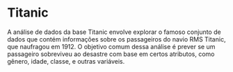 # Titanic
 A análise de dados da base Titanic envolve explorar o famoso conjunto de dados que contém informações sobre os passageiros do navio RMS Titanic, que naufragou em 1912. O objetivo comum dessa análise é prever se um passageiro sobreviveu ao desastre com base em certos atributos, como gênero, idade, classe, e outras variáveis.
